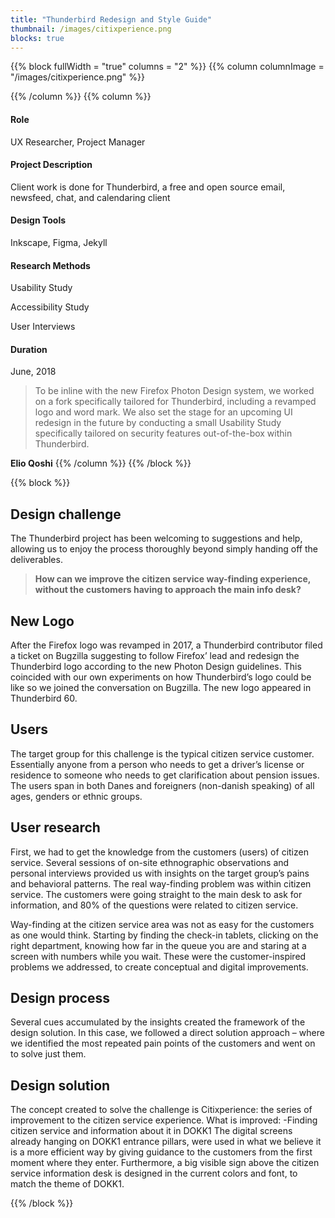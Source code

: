 ```yaml
---
title: "Thunderbird Redesign and Style Guide"
thumbnail: /images/citixperience.png
blocks: true
---
```

{{% block fullWidth = "true" columns = "2" %}}
{{% column columnImage = "/images/citixperience.png" %}}

{{% /column %}}
{{% column %}}
#### Role

UX Researcher, Project Manager

#### Project Description

Client work is done for Thunderbird, a free and open source email, newsfeed, chat, and calendaring client

#### Design Tools

Inkscape, Figma, Jekyll

#### Research Methods

Usability Study

Accessibility Study

User Interviews

#### Duration

June, 2018

> To be inline with the new Firefox Photon Design system, we worked on a fork specifically tailored for Thunderbird, including a revamped logo and word mark. We also set the stage for an upcoming UI redesign in the future by conducting a small Usability Study specifically tailored on security features out-of-the-box within Thunderbird.

**Elio Qoshi**
{{% /column %}}
{{% /block %}}

{{% block %}}
## Design challenge
The Thunderbird project has been welcoming to suggestions and help, allowing us to enjoy the process thoroughly beyond simply handing off the deliverables.

> **How can we improve the citizen service way-finding experience, without the customers having to approach the main info desk?**


## New Logo

After the Firefox logo was revamped in 2017, a Thunderbird contributor filed a ticket on Bugzilla suggesting to follow Firefox’ lead and redesign the Thunderbird logo according to the new Photon Design guidelines. This coincided with our own experiments on how Thunderbird’s logo could be like so we joined the conversation on Bugzilla. The new logo appeared in Thunderbird 60.

## Users
The target group for this challenge is the typical citizen service customer. Essentially anyone from a person who needs to get a driver’s license or residence to someone who needs to get clarification about pension issues. The users span in both Danes and foreigners (non-danish speaking) of all ages, genders or ethnic groups.

## User research
First, we had to get the knowledge from the customers (users) of citizen service. Several sessions of on-site ethnographic observations and personal interviews provided us with insights on the target group’s pains and behavioral patterns. The real way-finding problem was within citizen service. The customers were going straight to the main desk to ask for information, and 80% of the questions were related to citizen service.

Way-finding at the citizen service area was not as easy for the customers as one would think.  Starting by finding the check-in tablets, clicking on the right department, knowing how far in the queue you are and staring at a screen with numbers while you wait. These were the customer-inspired problems we addressed, to create conceptual and digital improvements.

## Design process
Several cues accumulated by the insights created the framework of the design solution. In this case, we followed a direct solution approach – where we identified the most repeated pain points of the customers and went on to solve just them.

## Design solution
The concept created to solve the challenge is Citixperience: the series of improvement to the citizen service experience. What is improved: -Finding citizen service and information about it in DOKK1 The digital screens already hanging on DOKK1 entrance pillars, were used in what we believe it is a more efficient way by giving guidance to the customers from the first moment where they enter. Furthermore, a big visible sign above the citizen service information desk is designed in the current colors and font, to match the theme of DOKK1.

{{% /block %}}